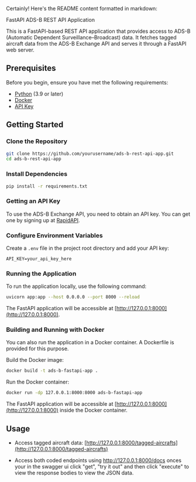 Certainly! Here's the README content formatted in markdown:


FastAPI ADS-B REST API Application

This is a FastAPI-based REST API application that provides access to ADS-B (Automatic Dependent Surveillance–Broadcast) data. It fetches tagged aircraft data from the ADS-B Exchange API and serves it through a FastAPI web server.

## Prerequisites

Before you begin, ensure you have met the following requirements:

- [Python](https://www.python.org/downloads/) (3.9 or later)
- [Docker](https://docs.docker.com/get-docker/)
- [API Key](#getting-an-api-key)

## Getting Started

### Clone the Repository

```bash
git clone https://github.com/yourusername/ads-b-rest-api-app.git
cd ads-b-rest-api-app
```

### Install Dependencies

```bash
pip install -r requirements.txt
```

### Getting an API Key

To use the ADS-B Exchange API, you need to obtain an API key. You can get one by signing up at [RapidAPI](https://rapidapi.com/adsbx/api/adsb-exchange-com1/).

### Configure Environment Variables

Create a `.env` file in the project root directory and add your API key:

```env
API_KEY=your_api_key_here
```

### Running the Application

To run the application locally, use the following command:

```bash
uvicorn app:app --host 0.0.0.0 --port 8000 --reload
```

The FastAPI application will be accessible at [http://127.0.0.1:8000](http://127.0.0.1:8000).

### Building and Running with Docker

You can also run the application in a Docker container. A Dockerfile is provided for this purpose.

Build the Docker image:

```bash
docker build -t ads-b-fastapi-app .
```

Run the Docker container:

```bash
docker run -dp 127.0.0.1:8000:8000 ads-b-fastapi-app
```

The FastAPI application will be accessible at [http://127.0.0.1:8000](http://127.0.0.1:8000) inside the Docker container.

## Usage

- Access tagged aircraft data: [http://127.0.0.1:8000/tagged-aircrafts](http://127.0.0.1:8000/tagged-aircrafts)

- Access both coded endpoints using http://127.0.0.1:8000/docs onces your in the swagger ui click "get", "try it out" and then click "execute" to view the response bodies to view the JSON data.
